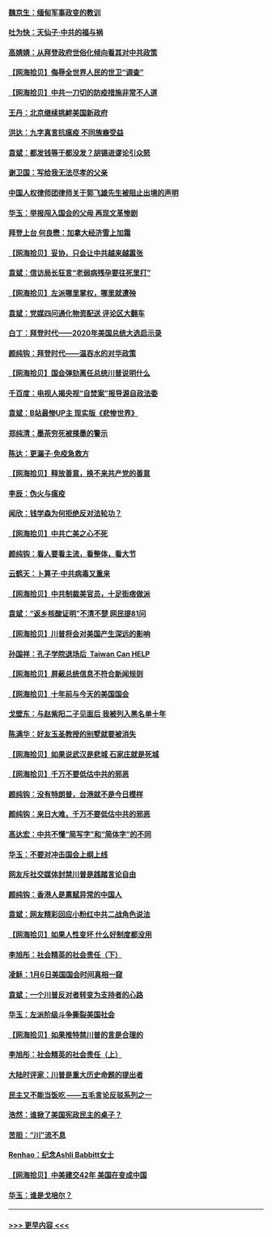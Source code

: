 #### [魏京生：缅甸军事政变的教训](../pages/nsc993/n12732470.md?t=02050151) 
#### [吐为快：天仙子·中共的福与祸](../pages/nsc993/n12732165.md?t=02050151) 
#### [高婧婧：从拜登政府世俗化倾向看其对中共政策](../pages/nsc993/n12730028.md?t=02050151) 
#### [【网海拾贝】侮辱全世界人民的世卫“调查”](../pages/nsc993/n12727884.md?t=02050151) 
#### [【网海拾贝】中共一刀切的防疫措施非常不人道](../pages/nsc993/n12724879.md?t=02050151) 
#### [王丹：北京继续挑衅美国新政府](../pages/nsc993/n12722456.md?t=02050151) 
#### [洪达：九字真言抗瘟疫 不同族裔受益](../pages/nsc993/n12722448.md?t=02050151) 
#### [袁斌：都发钱等于都没发？胡锡进谬论引众怒](../pages/nsc993/n12722393.md?t=02050151) 
#### [谢卫国：写给我无法尽孝的父亲](../pages/nsc993/n12720325.md?t=02050151) 
#### [中国人权律师团律师关于郭飞雄先生被阻止出境的声明](../pages/nsc993/n12720203.md?t=02050151) 
#### [华玉：举报闯入国会的父母 再现文革惨剧](../pages/nsc993/n12719070.md?t=02050151) 
#### [拜登上台 何良懋：加拿大经济雪上加霜](../pages/nsc993/n12718943.md?t=02050151) 
#### [【网海拾贝】妥协，只会让中共越来越嚣张](../pages/nsc993/n12717392.md?t=02050151) 
#### [袁斌：信访局长狂言“老弱病残孕要往死里打”](../pages/nsc993/n12717343.md?t=02050151) 
#### [【网海拾贝】左派哪里掌权，哪里就遭殃](../pages/nsc993/n12715009.md?t=02050151) 
#### [袁斌：党媒四问通化物资配送 评论区大翻车](../pages/nsc993/n12714950.md?t=02050151) 
#### [白丁：拜登时代——2020年美国总统大选启示录](../pages/nsc993/n12714920.md?t=02050151) 
#### [颜纯钩：拜登时代——温吞水的对华政策](../pages/nsc993/n12713245.md?t=02050151) 
#### [【网海拾贝】国会弹劾离任总统川普说明什么](../pages/nsc993/n12712816.md?t=02050151) 
#### [千百度：电视人揭央视“自焚案”报导源自政法委](../pages/nsc993/n12709760.md?t=02050151) 
#### [袁斌：B站最惨UP主 现实版《悲惨世界》](../pages/nsc993/n12709686.md?t=02050151) 
#### [郑纯清：墨茶穷死被搽墨的警示](../pages/nsc993/n12709262.md?t=02050151) 
#### [陈达：更漏子·免疫急救方](../pages/nsc993/n12709244.md?t=02050151) 
#### [【网海拾贝】释放善意，换不来共产党的善意](../pages/nsc993/n12708361.md?t=02050151) 
#### [李辰：伪火与瘟疫](../pages/nsc993/n12707981.md?t=02050151) 
#### [闻欣：钱学森为何拒绝反对法轮功？](../pages/nsc993/n12707407.md?t=02050151) 
#### [【网海拾贝】中共亡美之心不死](../pages/nsc993/n12707621.md?t=02050151) 
#### [颜纯钩：看人要看主流，看整体，看大节](../pages/nsc993/n12707536.md?t=02050151) 
#### [云鹤天：卜算子‧中共病毒又重来](../pages/nsc993/n12707408.md?t=02050151) 
#### [【网海拾贝】中共制裁美官员，十足街痞做派](../pages/nsc993/n12705115.md?t=02050151) 
#### [袁斌：“返乡核酸证明”不清不楚 网民提81问](../pages/nsc993/n12704982.md?t=02050151) 
#### [【网海拾贝】川普将会对美国产生深远的影响](../pages/nsc993/n12703045.md?t=02050151) 
#### [孙国祥：孔子学院退场后  Taiwan Can HELP](../pages/nsc993/n12702430.md?t=02050151) 
#### [【网海拾贝】屏蔽总统信息不符合新闻规则](../pages/nsc993/n12699998.md?t=02050151) 
#### [【网海拾贝】十年前与今天的美国国会](../pages/nsc993/n12696993.md?t=02050151) 
#### [戈壁东：与赵紫阳二子见面后 我被列入黑名单十年](../pages/nsc993/n12696215.md?t=02050151) 
#### [陈满华：好友玉圣教授的别墅就要被消失](../pages/nsc993/n12695411.md?t=02050151) 
#### [【网海拾贝】如果说武汉是悲城 石家庄就是死城](../pages/nsc993/n12694589.md?t=02050151) 
#### [【网海拾贝】千万不要低估中共的邪恶](../pages/nsc993/n12692771.md?t=02050151) 
#### [颜纯钩：没有特朗普，台港就不是今日模样](../pages/nsc993/n12692678.md?t=02050151) 
#### [颜纯钩：来日大难，千万不要低估中共的邪恶](../pages/nsc993/n12692080.md?t=02050151) 
#### [高达宏：中共不懂“简写字”和“简体字”的不同](../pages/nsc993/n12692068.md?t=02050151) 
#### [华玉：不要对冲击国会上纲上线](../pages/nsc993/n12689948.md?t=02050151) 
#### [网友斥社交媒体封禁川普是践踏言论自由](../pages/nsc993/n12687482.md?t=02050151) 
#### [颜纯钩：香港人是禀赋异常的中国人](../pages/nsc993/n12685142.md?t=02050151) 
#### [袁斌：网友精彩回应小粉红中共二战角色说法](../pages/nsc993/n12684994.md?t=02050151) 
#### [【网海拾贝】如果人性变坏 什么好制度都没用](../pages/nsc993/n12683000.md?t=02050151) 
#### [李旭彤：社会精英的社会责任（下）](../pages/nsc993/n12680604.md?t=02050151) 
#### [凌稣：1月6日美国国会时间真相一窥](../pages/nsc993/n12682780.md?t=02050151) 
#### [袁斌：一个川普反对者转变为支持者的心路](../pages/nsc993/n12682700.md?t=02050151) 
#### [华玉：左派阶级斗争撕裂美国社会](../pages/nsc993/n12681226.md?t=02050151) 
#### [【网海拾贝】如果推特禁川普的言是合理的](../pages/nsc993/n12681232.md?t=02050151) 
#### [李旭彤：社会精英的社会责任（上）](../pages/nsc993/n12680501.md?t=02050151) 
#### [大陆时评家：川普是重大历史命题的提出者](../pages/nsc993/n12679904.md?t=02050151) 
#### [民主又不能当饭吃 ——五毛言论反驳系列之一](../pages/nsc993/n12679877.md?t=02050151) 
#### [浩然：谁掀了美国宪政民主的桌子？](../pages/nsc993/n12679850.md?t=02050151) 
#### [苦胆：“川”流不息](../pages/nsc993/n12678388.md?t=02050151) 
#### [Renhao：纪念Ashli Babbitt女士](../pages/nsc993/n12678359.md?t=02050151) 
#### [【网海拾贝】中美建交42年 美国在变成中国](../pages/nsc993/n12678324.md?t=02050151) 
#### [华玉：谁是戈培尔？](../pages/nsc993/n12677515.md?t=02050151) 

----
#### [ >>> 更早内容 <<< ](../indexes/nsc993-earlier.md)
